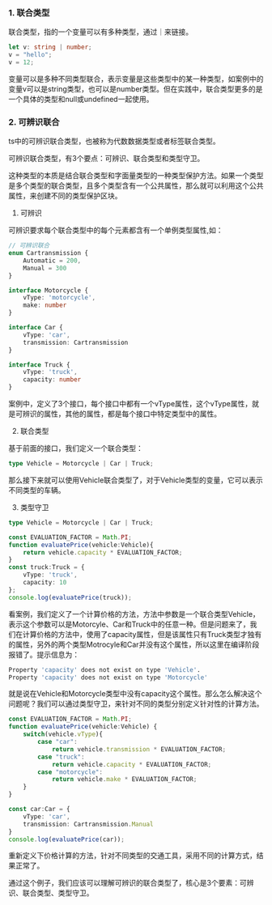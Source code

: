 ### 1. 联合类型

联合类型，指的一个变量可以有多种类型，通过｜来链接。

```ts
let v: string | number;
v = "hello";
v = 12;
```
变量可以是多种不同类型联合，表示变量是这些类型中的某一种类型，如案例中的变量v可以是string类型，也可以是number类型。但在实践中，联合类型更多的是一个具体的类型和null或undefined一起使用。

### 2. 可辨识联合

ts中的可辨识联合类型，也被称为代数数据类型或者标签联合类型。

可辨识联合类型，有3个要点：可辨识、联合类型和类型守卫。

这种类型的本质是结合联合类型和字面量类型的一种类型保护方法。如果一个类型是多个类型的联合类型，且多个类型含有一个公共属性，那么就可以利用这个公共属性，来创建不同的类型保护区块。

1. 可辨识

可辨识要求每个联合类型中的每个元素都含有一个单例类型属性,如：

```ts
// 可辨识联合
enum Cartransmission {
    Automatic = 200,
    Manual = 300
}

interface Motorcycle {
    vType: 'motorcycle',
    make: number
}

interface Car {
    vType: 'car',
    transmission: Cartransmission
}

interface Truck {
    vType: 'truck',
    capacity: number
}
```

案例中，定义了3个接口，每个接口中都有一个vType属性，这个vType属性，就是可辨识的属性，其他的属性，都是每个接口中特定类型中的属性。

2. 联合类型

基于前面的接口，我们定义一个联合类型：

```ts
type Vehicle = Motorcycle | Car | Truck;
```

那么接下来就可以使用Vehicle联合类型了，对于Vehicle类型的变量，它可以表示不同类型的车辆。

3. 类型守卫

```ts
type Vehicle = Motorcycle | Car | Truck;

const EVALUATION_FACTOR = Math.PI;
function evaluatePrice(vehicle:Vehicle){
    return vehicle.capacity * EVALUATION_FACTOR;
}
const truck:Truck = {
    vType: 'truck',
    capacity: 10
};
console.log(evaluatePrice(truck));
```

看案例，我们定义了一个计算价格的方法，方法中参数是一个联合类型Vehicle，表示这个参数可以是Motorcyle、Car和Truck中的任意一种。但是问题来了，我们在计算价格的方法中，使用了capacity属性，但是该属性只有Truck类型才独有的属性，另外的两个类型Motrocyle和Car并没有这个属性，所以这里在编译阶段报错了。提示信息为：

```bash
Property 'capacity' does not exist on type 'Vehicle'.
Property 'capacity' does not exist on type 'Motorcycle'
```

就是说在Vehicle和Motorcycle类型中没有capacity这个属性。那么怎么解决这个问题呢？我们可以通过类型守卫，来针对不同的类型分别定义针对性的计算方法。

```ts
const EVALUATION_FACTOR = Math.PI;
function evaluatePrice(vehicle:Vehicle) {
    switch(vehicle.vType){
        case "car":
            return vehicle.transmission * EVALUATION_FACTOR;
        case "truck":
            return vehicle.capacity * EVALUATION_FACTOR;
        case "motorcycle":
            return vehicle.make * EVALUATION_FACTOR;
    }
}

const car:Car = {
    vType: 'car',
    transmission: Cartransmission.Manual
}
console.log(evaluatePrice(car));
```

重新定义下价格计算的方法，针对不同类型的交通工具，采用不同的计算方式，结果正常了。

通过这个例子，我们应该可以理解可辨识的联合类型了，核心是3个要素：可辨识、联合类型、类型守卫。